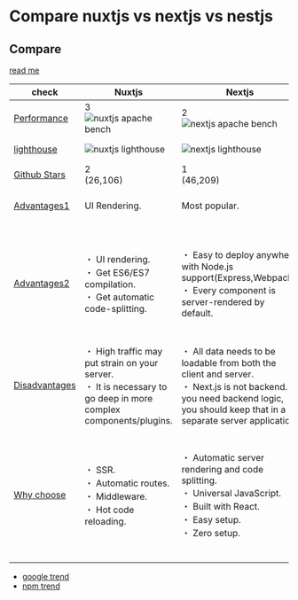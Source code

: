 # Compare nuxtjs vs nextjs vs nestjs
## Compare

[read me](https://nodesource.com/blog/next-nuxt-nest/)

|check|Nuxtjs|Nextjs|Nestjs|
| -- | -- | -- | -- |
|[Performance](https://nodesource.com/blog/next-nuxt-nest/)|3<br>![nuxtjs apache bench](https://images.ctfassets.net/hspc7zpa5cvq/77aAB8VVmQi8Kif9gTCQ4U/2fd522c337487dce659994e37e8edbeb/nuxt.png)|2<br>![nextjs apache bench](https://images.ctfassets.net/hspc7zpa5cvq/5gcP7k5WIw7h4mSYuZIDMq/898ad62724d65c969e60d305e1e85d2e/next.png)|1<br>![nestjs apache bench](https://images.ctfassets.net/hspc7zpa5cvq/1I29Vhrd0whIOGhQsGPMUT/8092e2e37a828c4cad9f70628854f378/nest.png)|
|[lighthouse](https://nodesource.com/blog/next-nuxt-nest/)|![nuxtjs lighthouse](https://images.ctfassets.net/hspc7zpa5cvq/7hS5nyqzb8UAFd9NidP5sQ/e0cf7d7936142535c0c8aedaad038d81/nuxt1.png)|![nextjs lighthouse](https://images.ctfassets.net/hspc7zpa5cvq/6SWp0mED1Nb9fXIBM7WwXC/4982654aa94d5d89fc6a0053b1ed90d1/next1.png)|![nestjs lighthouse](https://images.ctfassets.net/hspc7zpa5cvq/4bL41CK2YoIadG76nKqbgp/a4dd5d419adfee21dbfa09d8b7088c61/nest2.png)|
|[Github Stars](https://www.githubcompare.com/nuxt/nuxt.js+zeit/next.js+nestjs/nest)|2<br>(26,106)|1<br>(46,209)|3<br>(25,384)|
|[Advantages1](https://syndicode.com/2019/04/26/comparing-next-js-vs-nuxt-js-vs-nest-js/)|UI Rendering.|Most popular.|Uses the latest version of TypeScript.|
|[Advantages2](https://codersera.com/blog/nuxt-next-nest-confused/)|・ UI rendering.<br>・ Get ES6/ES7 compilation.<br>・ Get automatic code-splitting.|・ Easy to deploy anywhere with Node.js support(Express,Webpack).<br>・ Every component is server-rendered by default.|・ TypeScript-based web framework, that possible to build any strict type application.<br>・ Uses the latest version of TypeScript.|
|[Disadvantages](https://nodesource.com/blog/next-nuxt-nest/)|・ High traffic may put strain on your server.<br>・ It is necessary to go deep in more complex components/plugins.|・ All data needs to be loadable from both the client and server.<br>・ Next.js is not backend. if you need backend logic, you should keep that in a separate server application<br>|Lack of documentation.<br>・ Smaller community compared to other frameworks.|
|[Why choose](https://stackshare.io/stackups/nestjs-vs-next-js-vs-nuxt)|・ SSR.<br>・ Automatic routes.<br>・ Middleware.<br>・ Hot code reloading.|・ Automatic server rendering and code splitting.<br>・ Universal JavaScript.<br>・ Built with React.<br>・ Easy setup.<br>・ Zero setup.|・ Powerful but super friendly to work with.<br>・ Angular style syntax for the backend.<br>・ Fast development.<br>・ Easy to understand documentation.|

* [google trend](https://trends.google.co.jp/trends/explore?cat=13&date=all&q=nextjs,nuxtjs,nestjs)
* [npm trend](https://www.npmtrends.com/nuxt-vs-next-vs-@nestjs/core)
